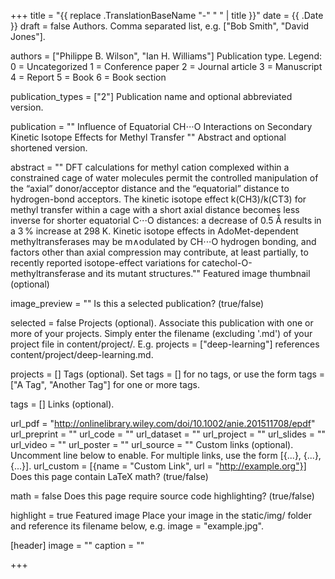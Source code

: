 

+++ title = "{{ replace .TranslationBaseName "-" " " | title }}" date = {{ .Date }} draft = false
Authors. Comma separated list, e.g. ["Bob Smith", "David Jones"].

authors = ["Philippe B. Wilson", "Ian H. Williams"]
Publication type.
Legend:
0 = Uncategorized
1 = Conference paper
2 = Journal article
3 = Manuscript
4 = Report
5 = Book
6 = Book section

publication_types = ["2"]
Publication name and optional abbreviated version.

publication = "" Influence of Equatorial CH⋅⋅⋅O Interactions on Secondary Kinetic Isotope Effects for Methyl Transfer ""
Abstract and optional shortened version.

abstract = "" DFT calculations for methyl cation complexed within a constrained cage of water molecules permit the controlled manipulation of the “axial” donor/acceptor distance and the “equatorial” distance to hydrogen-bond acceptors. The kinetic isotope effect k(CH3)/k(CT3) for methyl transfer within a cage with a short axial distance becomes less inverse for shorter equatorial C⋅⋅⋅O distances: a decrease of 0.5 Å results in a 3 % increase at 298 K. Kinetic isotope effects in AdoMet-dependent methyltransferases may be m∧odulated by CH⋅⋅⋅O hydrogen bonding, and factors other than axial compression may contribute, at least partially, to recently reported isotope-effect variations for catechol-O-methyltransferase and its mutant structures.""
Featured image thumbnail (optional)

image_preview = ""
Is this a selected publication? (true/false)

selected = false
Projects (optional).
Associate this publication with one or more of your projects.
Simply enter the filename (excluding '.md') of your project file in content/project/.
E.g. projects = ["deep-learning"] references content/project/deep-learning.md.

projects = []
Tags (optional).
Set tags = [] for no tags, or use the form tags = ["A Tag", "Another Tag"] for one or more tags.

tags = []
Links (optional).

url_pdf = "http://onlinelibrary.wiley.com/doi/10.1002/anie.201511708/epdf" url_preprint = "" url_code = "" url_dataset = "" url_project = "" url_slides = "" url_video = "" url_poster = "" url_source = ""
Custom links (optional).
Uncomment line below to enable. For multiple links, use the form [{...}, {...}, {...}].
url_custom = [{name = "Custom Link", url = "http://example.org"}]
Does this page contain LaTeX math? (true/false)

math = false
Does this page require source code highlighting? (true/false)

highlight = true
Featured image
Place your image in the static/img/ folder and reference its filename below, e.g. image = "example.jpg".

[header] image = "" caption = ""

+++
